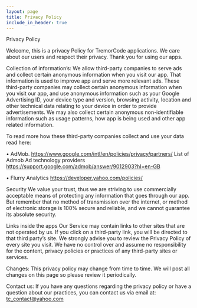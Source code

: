```yaml
---
layout: page
title: Privacy Policy
include_in_header: true
---
```


Privacy Policy

Welcome, this is a privacy Policy for TremorCode applications.
We care about our users and respect their privacy.
Thank you for using our apps.

Collection of information’s:
We allow third-party companies to serve ads and collect certain anonymous information when you visit our app. That information is used to improve app and serve more relevant ads.
These third-party companies may collect certain anonymous information when you visit our app, and use anonymous information such as your Google Advertising ID, your device type and version, browsing activity, location and other technical data relating to your device in order to provide advertisements. We may also collect certain anonymous non-identifiable information such as usage patterns, how app is being used and other app related information.

To read more how these third-party companies collect and use your data read here:

•	AdMob. 
https://www.google.com/intl/en/policies/privacy/partners/
List of Admob Ad technology providers
https://support.google.com/admob/answer/9012903?hl=en-GB

•	Flurry Analytics 
https://developer.yahoo.com/policies/




Security
We value your trust, thus we are striving to use commercially acceptable means of protecting any information that goes through our app. But remember that no method of transmission over the internet, or method of electronic storage is 100% secure and reliable, and we cannot guarantee its absolute security.

Links inside the apps
Our Service may contain links to other sites that are not operated by us. If you click on a third-party link, you will be directed to that third party’s site. We strongly advise you to review the Privacy Policy of every site you visit. We have no control over and assume no responsibility for the content, privacy policies or practices of any third-party sites or services.

Changes:
This privacy policy may change from time to time. We will post all changes on this page so please review it periodically.

Contact us:
If you have any questions regarding the privacy policy or have a question about our practices, you can contact us via email at: tc_contact@yahoo.com
